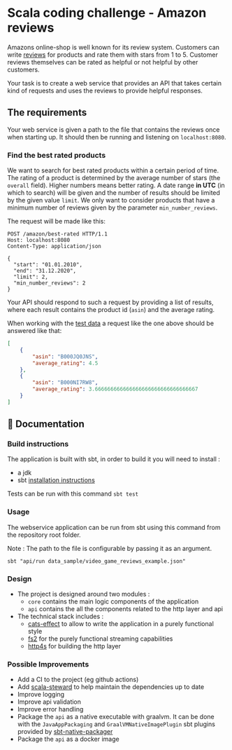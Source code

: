 # Scala coding challenge - Amazon reviews

Amazons online-shop is well known for its review system. Customers can write [reviews](https://www.amazon.com/Legend-Zelda-Links-Awakening-game-boy/dp/B00002ST3U?th=1#customerReviews) for products and rate them with stars from 1 to 5. Customer reviews themselves can be rated as helpful or not helpful by other customers.

Your task is to create a web service that provides an API that takes certain kind of requests and uses the reviews to provide helpful responses.


## The requirements

Your web service is given a path to the file that contains the reviews once when starting up.
It should then be running and listening on `localhost:8080`.

### Find the best rated products

We want to search for best rated products within a certain period of time. The rating of a product is determined by the average number of stars (the `overall` field). Higher numbers means better rating. A date range **in UTC** (in which to search) will be given and the number of results should be limited by the given value `limit`. We only want to consider products that have a minimum number of reviews given by the parameter `min_number_reviews`.

The request will be made like this:

```http
POST /amazon/best-rated HTTP/1.1
Host: localhost:8080
Content-Type: application/json

{
  "start": "01.01.2010",
  "end": "31.12.2020",
  "limit": 2,
  "min_number_reviews": 2
}
```

Your API should respond to such a request by providing a list of results, where each result contains the product id (`asin`) and the average rating.

When working with the [test data](/data_sample/video_game_reviews_example.json) a request like the one above should be answered like that:

```json
[
    {
        "asin": "B000JQ0JNS",
        "average_rating": 4.5
    },
    {
        "asin": "B000NI7RW8",
        "average_rating": 3.666666666666666666666666666666667
    }
]
```

## :green_book: Documentation

### Build instructions
The application is built with sbt, in order to build it you will need to install :
- a jdk
- sbt [installation instructions](https://www.scala-sbt.org/1.x/docs/Setup.html)

Tests can be run with this command `sbt test`

### Usage
The webservice application can be run from sbt using this command from the repository root folder.

Note : The path to the file is configurable by passing it as an argument.
```shell
sbt "api/run data_sample/video_game_reviews_example.json"

```

### Design
- The project is designed around two modules :
    - `core` contains the main logic components of the application
    - `api` contains the all the components related to the http layer and api
- The technical stack includes :
    - [cats-effect](https://typelevel.org/cats-effect/) to allow to write the application in a purely functional style
    - [fs2](https://fs2.io) for the purely functional streaming capabilities
    - [http4s](https://github.com/bkirwi/decline) for building the http layer


### Possible Improvements
- Add a CI to the project (eg github actions)
- Add [scala-steward](https://github.com/scala-steward-org/scala-steward) to help maintain the dependencies up to date
- Improve logging
- Improve api validation
- Improve error handling
- Package the `api` as a native executable with graalvm. It can be done with the `JavaAppPackaging` and `GraalVMNativeImagePlugin` sbt plugins provided by [sbt-native-packager](https://github.com/sbt/sbt-native-packager)
- Package the `api` as a docker image